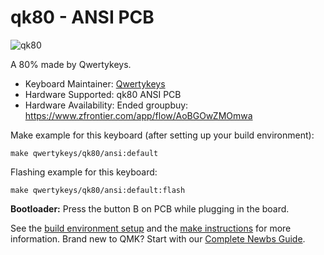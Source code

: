 # qk80 - ANSI PCB

![qk80](https://imgur.com/qSXHoWy)

A 80% made by Qwertykeys.

* Keyboard Maintainer: [Qwertykeys](https://github.com/owlab-git)
* Hardware Supported: qk80 ANSI PCB
* Hardware Availability: Ended groupbuy: https://www.zfrontier.com/app/flow/AoBGOwZMOmwa

Make example for this keyboard (after setting up your build environment):

    make qwertykeys/qk80/ansi:default

Flashing example for this keyboard:

    make qwertykeys/qk80/ansi:default:flash

**Bootloader:** Press the button B on PCB while plugging in the board.

See the [build environment setup](https://docs.qmk.fm/#/getting_started_build_tools) and the [make instructions](https://docs.qmk.fm/#/getting_started_make_guide) for more information. Brand new to QMK? Start with our [Complete Newbs Guide](https://docs.qmk.fm/#/newbs).
